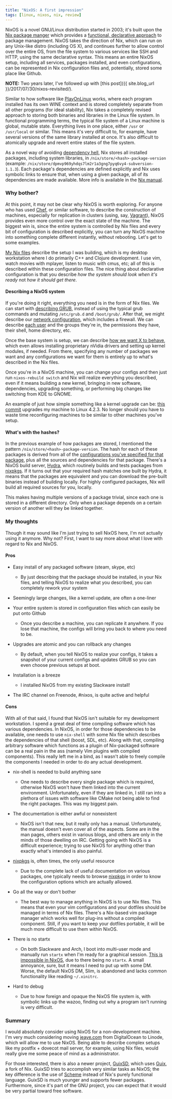 ```yaml
---
title: "NixOS: A first impression"
tags: [linux, nixos, nix, review]
---
```


NixOS is a novel GNU/Linux distribution started in 2003; it's built upon the [Nix
package manger](https://en.wikipedia.org/wiki/Nix_package_manager) which
provides a [functional, declarative
approach](https://en.wikipedia.org/wiki/NixOS#Declarative_system_configuration_model)
to package management. NixOS takes the direction of Nix, which can run on any
Unix-like distro (including OS X), and continues further to
allow control over the entire OS, from the file system to various services like
SSH and HTTP, using the same declarative syntax. This means an entire NixOS
setup, including all services, packages installed, and even configurations, can
be represented in Nix configuration files and, potentially, stored some place
like Github.

**NOTE:** Two years later, I've followed up with [this post]({{ site.blog_url
}}/2017/07/30/nixos-revisited/).

Similar to how software like
[PlayOnLinux](https://en.wikipedia.org/wiki/PlayOnLinux) works, where each
program installed has its own WINE context and is stored completely separate
from all other programs (for ideal stability), Nix takes a
completely revised approach to storing both binaries and libraries in the Linux
file system. In functional programming terms, the typical file system of
a Linux machine is global, mutable state. Everything lives in one place, either
`/usr` or `/usr/local` or similar. This means it's very difficult to, for
example, have several versions of the same library installed at once. It's also
difficult to atomically upgrade and revert entire states of the file system.

As a novel way of avoiding [dependency
hell](https://en.wikipedia.org/wiki/Dependency_hell), Nix stores all installed
packages, including system libraries, in `/nix/store/<hash>-package-version`
(example: `/nix/store/dpmvp969yhdqs7lm2r1a3gng7pyq6vy4-subversion-1.1.3`). Each
package's dependencies are defined explicitly and Nix uses symbolic links to
ensure that, when using a given package, all of its dependencies are made
available. More info is available in the [Nix
manual](http://nixos.org/nix/manual/).

### Why bother?
At this point, it may not be clear why NixOS is worth exploring. For anyone who
has used [Chef](https://en.wikipedia.org/wiki/Chef_%28software%29), or similar
software, to describe the construction of machines, especially for replication
in clusters (using, say,
[Vagrant](https://en.wikipedia.org/wiki/Vagrant_%28software%29)), NixOS provides
even more control over the exact state of the machine. The biggest win is, since
the entire system is controlled by Nix files and every bit of configuration is
described explicitly, you can turn any NixOS machine into something complete
different instantly, without rebooting. Let's get to some examples.

[My Nix files](https://github.com/jeaye/nix-files/tree/desktop) describe the
setup I was building, which is my desktop workstation where I do primarily C++
and Clojure development. I use vim, watch movies with mplayer, listen to music
with cmus, etc; all of this is described within these configuration files. The
nice thing about declarative configuration is that you describe *how the system
should look when it's ready* not *how it should get there*.

#### Describing a NixOS system
If you're doing it right, everything you need is in the form of Nix files. We
can start with [describing
GRUB](https://github.com/jeaye/nix-files/blob/desktop/grub.nix), instead of
using the typical grub commands and mutating `/etc/grub.d` and `/boot/grub/`.
After that, we might describe our [network
configuration](https://github.com/jeaye/nix-files/blob/desktop/network.nix),
which includes a firewall. We can describe [each
user](https://github.com/jeaye/nix-files/blob/desktop/user.nix) and the groups
they're in, the permissions they have, their shell, home directory, etc.

Once the base system is setup, we can describe [how we want X to
behave](https://github.com/jeaye/nix-files/blob/desktop/x11.nix), which even
allows installing proprietary nVidia drivers and setting up kernel modules, if
needed. From there, specifying any number of packages we want and any
configurations we want for them is entirely up to what's described in the Nix
files.

Once you're in a NixOS machine, you can change your configs and then just run
`nixos-rebuild switch` and Nix will realize everything you described, even if it
means building a new kernel, bringing in new software, dependencies, upgrading
something, or performing big changes like switching from KDE to GNOME.

An example of just how simple something like a kernel upgrade can be: [this
commit](https://github.com/jeaye/nix-files/commit/03fe9397337d13b65700b555525de047760314a5)
upgrades my machine to Linux 4.2.3.  No longer should you have to waste time
reconfiguring machines to be similar to other machines you've setup.

#### What's with the hashes?
In the previous example of how packages are stored, I mentioned the pattern
`/nix/store/<hash>-package-version`. The hash for each of these packages is
derived from all of the [configurations you've specified for that
package](http://nixos.org/nix/manual/#chap-introduction), plus all the sources
and dependencies for that package. There's a NixOS build server,
[Hydra](http://hydra.nixos.org/project/nixpkgs), which routinely builds and
tests packages from [nixpkgs](https://github.com/NixOS/nixpkgs). If it turns out
that your required hash matches one built by Hydra, it means that the packages
are equivalent and you can download the pre-built binaries instead of building
locally. For highly configured packages, Nix will build all required sources for
you, locally.

This makes having multiple versions of a package trivial, since each one is
stored in a different directory. Only when a package depends on a certain
version of another will they be linked together.

### My thoughts
Though it may sound like I'm just trying to sell NixOS here, I'm not actually
using it anymore. Why not?  First, I want to say more about what I love with
regard to Nix and NixOS.

#### Pros
* Easy install of any packaged software (steam, skype, etc)

  * By just describing that the package should be installed, in your Nix files,
    and telling NixOS to realize what you described, you can completely rework
    your system

* Seemingly large changes, like a kernel update, are often a one-liner
* Your entire system is stored in configuration files which can easily be put
  onto Github

  * Once you describe a machine, you can replicate it anywhere. If you lose that
    machine, the configs will bring you back to where you need to be.

* Upgrades are atomic and you can rollback any changes

  * By default, when you tell NixOS to realize your configs, it takes a snapshot
    of your current configs and updates GRUB so you can even choose previous
    setups at boot.

* Installation is a breeze

  * I installed NixOS from my existing Slackware install!

* The IRC channel on Freenode, #nixos, is quite active and helpful

#### Cons
With all of that said, I found that NixOS isn't suitable for my development
workstation. I spend a great deal of time compiling software which has various
dependencies. In NixOS, in order for those dependencies to be available, one
needs to use `nix-shell` with some Nix file which describes the dependencies of
that shell (boost, SDL, etc). Along with that, compiling arbitrary software
which functions as a plugin of Nix-packaged software can be a real pain in the
ass (namely Vim plugins with compiled components). This really left me in a
bind, as I wasn't able to freely compile the components I needed in order to do
any actual development.

* nix-shell is needed to build anything sane

  * One needs to describe every single package which is required, otherwise
    NixOS won't have them linked into the current environment. Unfortunately,
    even if they are linked in, I still ran into a plethora of issues with
    software like CMake not being able to find the right packages. This was my
    biggest pain.

* The documentation is either awful or nonexistent

  * NixOS isn't that new, but it really only has a manual. Unfortunately, the
    manual doesn't even cover all of the aspects. Some are in the man pages,
    others exist in various blogs, and others are only in the minds of those
    dwelling on IRC. Getting going with NixOS is a difficult experience; trying
    to use NixOS for anything other than exactly what's intended is also
    painful.

* [nixpkgs](https://github.com/NixOS/nixpkgs) is, often times, the only useful
  resource

  * Due to the complete lack of useful documentation on various packages, one
    typically needs to browse [nixpkgs](https://github.com/NixOS/nixpkgs) in
    order to know the configuration options which are actually allowed.

* Go all the way or don't bother

  * The best way to manage anything in NixOS is to use Nix files. This means
    that even your vim configurations and your dotfiles should be managed in
    terms of Nix files. There's a Nix-based vim package manager which works well
    for plug-ins without a compiled component. Still, if you want to keep your
    dotfiles portable, it will be much more difficult to use them within NixOS.

* There is no startx

  * On both Slackware and Arch, I boot into multi-user mode and manually run
    `startx` when I'm ready for a graphical session. [This is impossible in
    NixOS](https://nixos.org/wiki/Using_X_without_a_Display_Manager), due to
    there being no `startx`. A small annoyance, sure, but it means I need to put
    up with some DM. Worse, the default NixOS DM, Slim, is abandoned and lacks
    common functionality like reading `~/.xinitrc`.

* Hard to debug

  * Due to how foreign and opaque the NixOS file system is, with symbolic links
    up the wazoo, finding out why a program isn't running is very difficult.

### Summary
I would absolutely consider using NixOS for a non-development machine. I'm very
much considering moving [jeaye.com](http://jeaye.com) from DigitalOcean to
Linode, which will allow me to use NixOS. Being able to describe complex setups
like my postfix + dovecot mail server, for example, using Nix files, would
really give me some peace of mind as a administrator.

For those interested, there is also a newer project,
[GuixSD](https://en.wikipedia.org/wiki/Guix_System_Distribution), which uses
[Guix](https://en.wikipedia.org/wiki/GNU_Guix), a fork of Nix. GuixSD tries to
accomplish very similar tasks as NixOS; the key difference is the use of
[Scheme](https://en.wikipedia.org/wiki/Scheme_%28programming_language%29)
instead of Nix's purely functional language. GuixSD is much younger and supports
fewer packages.  Furthermore, since it's part of the GNU project, you can expect
that it would be very partial toward free software.
